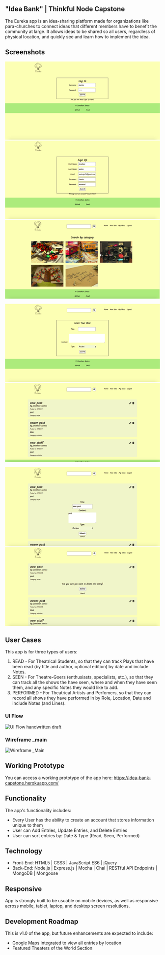 ## "Idea Bank" | Thinkful Node Capstone
The Eureka app is an idea-sharing platform made for organizations like para-churches to connect ideas that different members have to benefit the community at large. It allows ideas to be shared so all users, regardless of physical location, and quickly see and learn how to implement the idea.

## Screenshots

![Login Page](github-images/login.png)  
![Sign Up Page](github-images/signup.png)
![Landing Page](github-images/landing.png)

![New Entry Form](github-images/newpost.png) 
![My Entries](github-images/myposts.png)

![Edit Entry](github-images/editmypost.png) 
![Delete Entry](github-images/deletemypost.png)


## User Cases
This app is for three types of users:
1. READ - For Theatrical Students, so that they can track Plays that have been read (by title and author, optional edition) by date and include Notes.
2. SEEN - For Theatre-Goers (enthusiasts, specialists, etc.), so that they can track all the shows the have seen, where and when they have seen them, and any specific Notes they would like to add.
3. PERFORMED - For Theatrical Artists and Perfomers, so that they can record all shows they have performed in by Role, Location, Date and include Notes (and Lines).

### UI Flow
![UI Flow handwritten draft](https://github.com/KatiLong/node-capstone/blob/master/github-images/node-capstone-user-flow.jpg)

### Wireframe _main
![Wireframe _Main](https://github.com/KatiLong/node-capstone/blob/master/github-images/wireframe-v1.jpg)

## Working Prototype
You can access a working prototype of the app here: https://idea-bank-capstone.herokuapp.com/

## Functionality
The app's functionality includes:
* Every User has the ability to create an account that stores information unique to them
* User can Add Entries, Update Entries, and Delete Entries
* User can sort entries by: Date & Type (Read, Seen, Performed)

## Technology
* Front-End: HTML5 | CSS3 | JavaScript ES6 | jQuery
* Back-End: Node.js | Express.js | Mocha | Chai | RESTful API Endpoints | MongoDB | Mongoose



## Responsive
App is strongly built to be usuable on mobile devices, as well as responsive across mobile, tablet, laptop, and desktop screen resolutions.

## Development Roadmap
This is v1.0 of the app, but future enhancements are expected to include:
* Google Maps integrated to view all entries by location
* Featured Theaters of the World Section